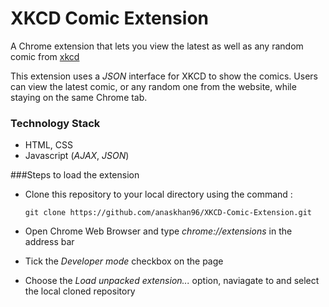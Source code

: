 # XKCD Comic Extension
A Chrome extension that lets you view the latest as well as any random comic from [xkcd](http://xkcd.com)

This extension uses a *JSON* interface for XKCD to show the comics. Users can view the latest comic, or any random one from
the website, while staying on the same Chrome tab.

### Technology Stack
* HTML, CSS
* Javascript (*AJAX*, *JSON*)

###Steps to load the extension
* Clone this repository to your local directory using the command :

  `git clone https://github.com/anaskhan96/XKCD-Comic-Extension.git`
* Open Chrome Web Browser and type *chrome://extensions* in the address bar
* Tick the *Developer mode* checkbox on the page
* Choose the *Load unpacked extension...* option, naviagate to and select the local cloned repository
